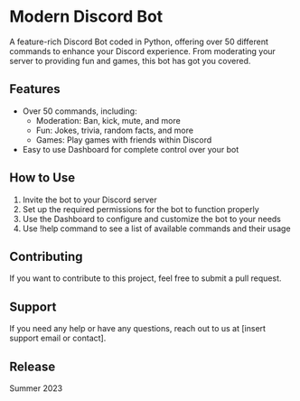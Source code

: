 # Modern Discord Bot
A feature-rich Discord Bot coded in Python, offering over 50 different commands to enhance your Discord experience. From moderating your server to providing fun and games, this bot has got you covered.

## Features
- Over 50 commands, including:
  - Moderation: Ban, kick, mute, and more
  - Fun: Jokes, trivia, random facts, and more
  - Games: Play games with friends within Discord
- Easy to use Dashboard for complete control over your bot

## How to Use
1. Invite the bot to your Discord server
2. Set up the required permissions for the bot to function properly
3. Use the Dashboard to configure and customize the bot to your needs
4. Use !help command to see a list of available commands and their usage

## Contributing
If you want to contribute to this project, feel free to submit a pull request.

## Support
If you need any help or have any questions, reach out to us at [insert support email or contact].

## Release
Summer 2023 
